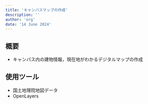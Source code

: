 ```yaml
---
title: 'キャンパスマップの作成'
description: ''
author: 'org'
date: '14 June 2024'
---
```


## 概要

- キャンパス内の建物情報，現在地がわかるデジタルマップの作成

## 使用ツール

- 国土地理院地図データ
- OpenLayers
